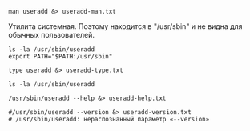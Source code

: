 

```shell
man useradd &> useradd-man.txt
```

Утилита системная. Поэтому находится в "/usr/sbin" и не видна для обычных пользователей.
```shell
ls -la /usr/sbin/useradd
export PATH="$PATH:/usr/sbin"
```

```shell
type useradd &> useradd-type.txt
```
```shell
ls -la /usr/sbin/useradd
```

```shell
/usr/sbin/useradd --help &> useradd-help.txt
```

```shell
#/usr/sbin/useradd --version &> useradd-version.txt
# /usr/sbin/useradd: нераспознанный параметр «--version»
```
